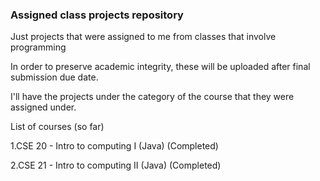 ### Assigned class projects repository

Just projects that were assigned to me from classes that involve programming

In order to preserve academic integrity, these will be uploaded after final submission due date.

I'll have the projects under the category of the course that they were assigned under.

List of courses (so far)

1.CSE 20 - Intro to computing I (Java) (Completed)

2.CSE 21 - Intro to computing II (Java) (Completed)
  
  
